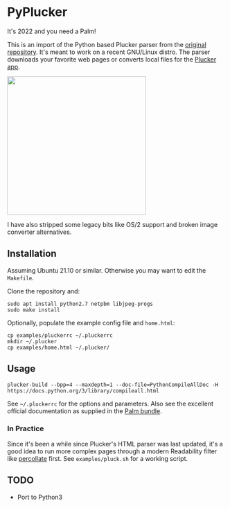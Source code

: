 # PyPlucker

It's 2022 and you need a Palm!

This is an import of the Python based Plucker parser from the [original repository](https://github.com/arpruss/plucker). It's meant to work on a recent GNU/Linux distro. The parser downloads your favorite web pages or converts local files for the [Plucker app](https://palmdb.net/app/plucker).

<img src="https://user-images.githubusercontent.com/58649917/153739856-226c672f-bfb9-4436-ac2d-de79e63a4e3c.png" width=320/>

I have also stripped some legacy bits like OS/2 support and broken image converter alternatives.

## Installation

Assuming Ubuntu 21.10 or similar. Otherwise you may want to edit the `Makefile`.

Clone the repository and:

```
sudo apt install python2.7 netpbm libjpeg-progs
sudo make install
```

Optionally, populate the example config file and `home.html`:

```
cp examples/pluckerrc ~/.pluckerrc
mkdir ~/.plucker
cp examples/home.html ~/.plucker/
```

## Usage 

```
plucker-build --bpp=4 --maxdepth=1 --doc-file=PythonCompileAllDoc -H https://docs.python.org/3/library/compileall.html

```

See `~/.pluckerrc` for the options and parameters. Also see the excellent official documentation as supplied in the [Palm bundle](https://palmdb.net/app/plucker).

### In Practice

Since it's been a while since Plucker's HTML parser was last updated, it's a good idea to run more complex pages through a modern Readability filter like [percollate](https://github.com/danburzo/percollate) first. See `examples/pluck.sh` for a working script.

## TODO

- Port to Python3
